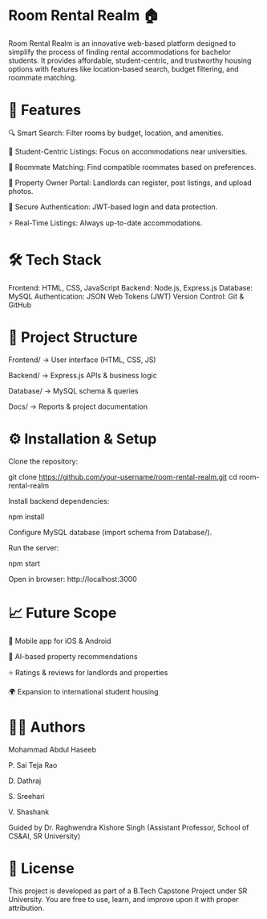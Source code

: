 # Room Rental Realm 🏠

Room Rental Realm is an innovative web-based platform designed to simplify the process of finding rental accommodations for bachelor students. It provides affordable, student-centric, and trustworthy housing options with features like location-based search, budget filtering, and roommate matching.

# 🚀 Features

🔍 Smart Search: Filter rooms by budget, location, and amenities.

🏫 Student-Centric Listings: Focus on accommodations near universities.

👥 Roommate Matching: Find compatible roommates based on preferences.

📝 Property Owner Portal: Landlords can register, post listings, and upload photos.

🔐 Secure Authentication: JWT-based login and data protection.

⚡ Real-Time Listings: Always up-to-date accommodations.

# 🛠 Tech Stack

Frontend: HTML, CSS, JavaScript
Backend: Node.js, Express.js
Database: MySQL
Authentication: JSON Web Tokens (JWT)
Version Control: Git & GitHub

# 📂 Project Structure

Frontend/ → User interface (HTML, CSS, JS)

Backend/ → Express.js APIs & business logic

Database/ → MySQL schema & queries

Docs/ → Reports & project documentation

# ⚙️ Installation & Setup

Clone the repository:

git clone https://github.com/your-username/room-rental-realm.git
cd room-rental-realm


Install backend dependencies:

npm install


Configure MySQL database (import schema from Database/).

Run the server:

npm start


Open in browser: http://localhost:3000

# 📈 Future Scope

📱 Mobile app for iOS & Android

🤖 AI-based property recommendations

⭐ Ratings & reviews for landlords and properties

🌍 Expansion to international student housing

# 👨‍💻 Authors

Mohammad Abdul Haseeb

P. Sai Teja Rao

D. Dathraj

S. Sreehari

V. Shashank

Guided by Dr. Raghwendra Kishore Singh (Assistant Professor, School of CS&AI, SR University)

# 📜 License

This project is developed as part of a B.Tech Capstone Project under SR University. You are free to use, learn, and improve upon it with proper attribution.
